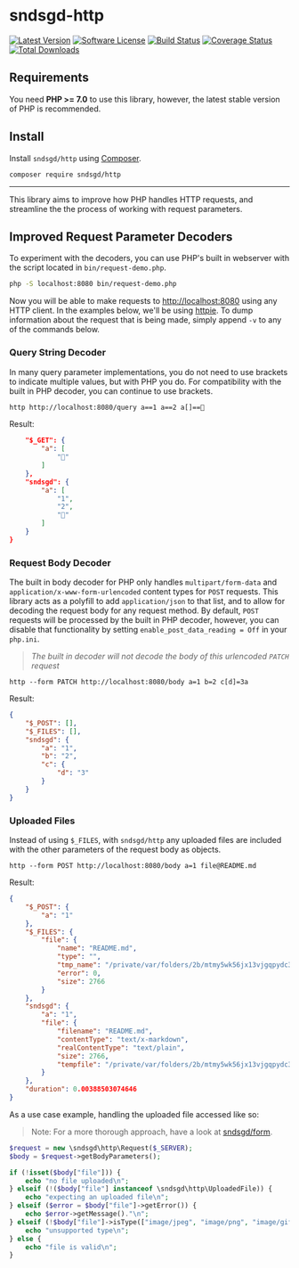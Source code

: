# sndsgd-http

[![Latest Version](https://img.shields.io/github/release/sndsgd/sndsgd-http.svg?style=flat-square)](https://github.com/sndsgd/sndsgd-http/releases)
[![Software License](https://img.shields.io/badge/license-MIT-brightgreen.svg?style=flat-square)](https://github.com/sndsgd/sndsgd-http/LICENSE)
[![Build Status](https://img.shields.io/travis/sndsgd/sndsgd-http/master.svg?style=flat-square)](https://travis-ci.org/sndsgd/sndsgd-http)
[![Coverage Status](https://img.shields.io/coveralls/sndsgd/sndsgd-http.svg?style=flat-square)](https://coveralls.io/r/sndsgd/sndsgd-http?branch=master)
[![Total Downloads](https://img.shields.io/packagist/dt/sndsgd/http.svg?style=flat-square)](https://packagist.org/packages/sndsgd/http)

## Requirements

You need **PHP >= 7.0** to use this library, however, the latest stable version of PHP is recommended.


## Install

Install `sndsgd/http` using [Composer](https://getcomposer.org/).

```
composer require sndsgd/http
```

***

This library aims to improve how PHP handles HTTP requests, and streamline the the process of working with request parameters.

## Improved Request Parameter Decoders

To experiment with the decoders, you can use PHP's built in webserver with the script located in `bin/request-demo.php`.

```sh
php -S localhost:8080 bin/request-demo.php
```

Now you will be able to make requests to [http://localhost:8080](http://localhost:8080/) using any HTTP client. In the examples below, we'll be using [httpie](https://github.com/jkbrzt/httpie). To dump information about the request that is being made, simply append `-v` to any of the commands below.


### Query String Decoder

In many query parameter implementations, you do not need to use brackets to indicate multiple values, but with PHP you do. For compatibility with the built in PHP decoder, you can continue to use brackets.

```sh
http http://localhost:8080/query a==1 a==2 a[]==💩
```

Result:

```json
    "$_GET": {
        "a": [
            "💩"
        ]
    },
    "sndsgd": {
        "a": [
            "1",
            "2",
            "💩"
        ]
    }
}
```

### Request Body Decoder

The built in body decoder for PHP only handles `multipart/form-data` and `application/x-www-form-urlencoded` content types for `POST` requests. This library acts as a polyfill to add `application/json` to that list, and to allow for decoding the request body for any request method. By default, `POST` requests will be processed by the built in PHP decoder, however, you can disable that functionality by setting `enable_post_data_reading = Off` in your `php.ini`.


> _The built in decoder will not decode the body of this urlencoded `PATCH` request_

```
http --form PATCH http://localhost:8080/body a=1 b=2 c[d]=3a
```

Result:

```json
{
    "$_POST": [],
    "$_FILES": [],
    "sndsgd": {
        "a": "1",
        "b": "2",
        "c": {
            "d": "3"
        }
    }
}
```

### Uploaded Files

Instead of using `$_FILES`, with `sndsgd/http` any uploaded files are included with the other parameters of the request body as objects.

```
http --form POST http://localhost:8080/body a=1 file@README.md
```

Result:

```json
{
    "$_POST": {
        "a": "1"
    },
    "$_FILES": {
        "file": {
            "name": "README.md",
            "type": "",
            "tmp_name": "/private/var/folders/2b/mtmy5wk56jx13vjgqpydc3nr0000gn/T/php9DTXiq",
            "error": 0,
            "size": 2766
        }
    },
    "sndsgd": {
        "a": "1",
        "file": {
            "filename": "README.md",
            "contentType": "text/x-markdown",
            "realContentType": "text/plain",
            "size": 2766,
            "tempfile": "/private/var/folders/2b/mtmy5wk56jx13vjgqpydc3nr0000gn/T/php9DTXiq"
        }
    },
    "duration": 0.00388503074646
}
```

As a use case example, handling the uploaded file accessed like so:

> Note: For a more thorough approach, have a look at [sndsgd/form](https://github.com/sndsgd/sndsgd-form).

```php
$request = new \sndsgd\http\Request($_SERVER);
$body = $request->getBodyParameters();

if (!isset($body["file"])) {
    echo "no file uploaded\n";
} elseif (!($body["file"] instanceof \sndsgd\http\UploadedFile)) {
    echo "expecting an uploaded file\n";
} elseif ($error = $body["file"]->getError()) {
    echo $error->getMessage()."\n";
} elseif (!$body["file"]->isType(["image/jpeg", "image/png", "image/gif"])) {
    echo "unsupported type\n";
} else {
    echo "file is valid\n";
}
```





